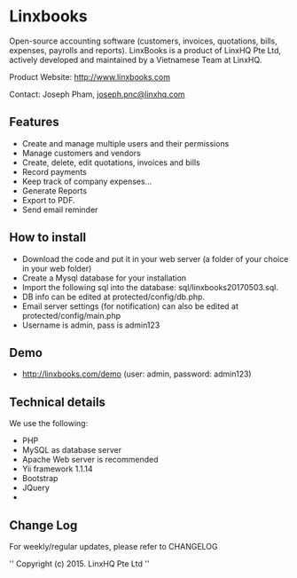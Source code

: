 # Linxbooks
Open-source accounting software (customers, invoices, quotations, bills, expenses, payrolls and reports). LinxBooks is a product of LinxHQ Pte Ltd, actively developed and maintained by a Vietnamese Team at LinxHQ.

Product Website: http://www.linxbooks.com

Contact:
Joseph Pham, joseph.pnc@linxhq.com

## Features
* Create and manage multiple users and their permissions
* Manage customers and vendors
* Create, delete, edit quotations, invoices and bills
* Record payments
* Keep track of company expenses…
* Generate Reports
* Export to PDF.
* Send email reminder

## How to install
* Download the code and put it in your web server (a folder of your choice in your web folder)
* Create a Mysql database for your installation
* Import the following sql into the database: sql/linxbooks20170503.sql. 
* DB info can be edited at protected/config/db.php. 
* Email server settings (for notification) can also be edited at protected/config/main.php
* Username is admin, pass is admin123

## Demo
* http://linxbooks.com/demo (user: admin, password: admin123)

## Technical details

We use the following:
* PHP
* MySQL as database server
* Apache Web server is recommended
* Yii framework 1.1.14
* Bootstrap
* JQuery
* 

## Change Log

For weekly/regular updates, please refer to CHANGELOG


'' Copyright (c) 2015. LinxHQ Pte Ltd ''
